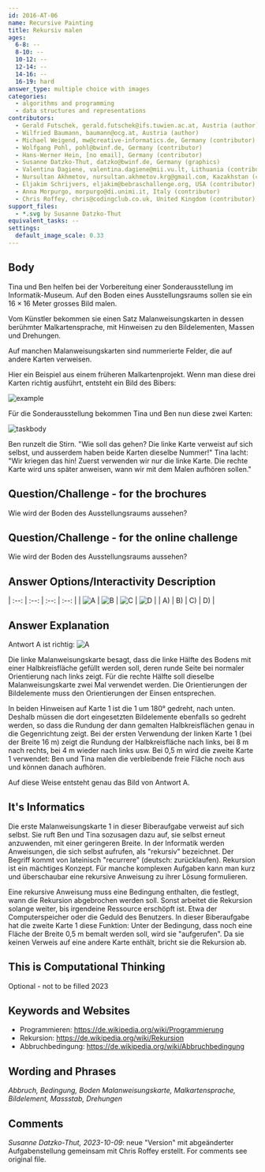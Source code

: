 ```yaml
---
id: 2016-AT-06
name: Recursive Painting
title: Rekursiv malen
ages:
  6-8: --
  8-10: --
  10-12: --
  12-14: --
  14-16: --
  16-19: hard
answer_type: multiple choice with images
categories:
  - algorithms and programming
  - data structures and representations
contributors: 
  - Gerald Futschek, gerald.futschek@ifs.tuwien.ac.at, Austria (author)
  - Wilfried Baumann, baumann@ocg.at, Austria (author)
  - Michael Weigend, mw@creative-informatics.de, Germany (contributor)
  - Wolfgang Pohl, pohl@bwinf.de, Germany (contributor)
  - Hans-Werner Hein, [no email], Germany (contributor)
  - Susanne Datzko-Thut, datzko@bwinf.de, Germany (graphics)
  - Valentina Dagienė, valentina.dagiene@mii.vu.lt, Lithuania (contributor)
  - Nursultan Akhmetov, nursultan.akhmetov.krg@gmail.com, Kazakhstan (contributor)
  - Eljakim Schrijvers, eljakim@bebraschallenge.org, USA (contributor)
  - Anna Morpurgo, morpurgo@di.unimi.it, Italy (contributor)
  - Chris Roffey, chris@codingclub.co.uk, United Kingdom (contributor)
support_files:
  - *.svg by Susanne Datzko-Thut
equivalent_tasks: --
settings:
  default_image_scale: 0.33
---
```



## Body

Tina und Ben helfen bei der Vorbereitung einer Sonderausstellung im Informatik-Museum.
Auf den Boden eines Ausstellungsraums sollen sie ein $16 \times 16$ Meter grosses Bild malen.

Vom Künstler bekommen sie einen Satz Malanweisungskarten in dessen berühmter Malkartensprache,
mit Hinweisen zu den Bildelementen, Massen und Drehungen.

Auf manchen Malanweisungskarten sind nummerierte Felder, die auf andere Karten verweisen. 

Hier ein Beispiel aus einem früheren Malkartenprojekt. 
Wenn man diese drei Karten richtig ausführt, entsteht ein Bild des Bibers:

![example](graphics/2016-AT-06-example-compatible.svg)

Für die Sonderausstellung bekommen Tina und Ben nun diese zwei Karten:

![taskbody](graphics/2016-AT-06-challenge-compatible.svg)

Ben runzelt die Stirn. "Wie soll das gehen? Die linke Karte verweist auf sich selbst, 
und ausserdem haben beide Karten dieselbe Nummer!" 
Tina lacht: "Wir kriegen das hin! Zuerst verwenden wir nur die linke Karte. 
Die rechte Karte wird uns später anweisen, wann wir mit dem Malen aufhören sollen."

## Question/Challenge - for the brochures

Wie wird der Boden des Ausstellungsraums aussehen?

## Question/Challenge - for the online challenge

Wie wird der Boden des Ausstellungsraums aussehen?

## Answer Options/Interactivity Description

[A]: graphics/2016-AT-06-answerA.svg
[B]: graphics/2016-AT-06-answerB.svg
[C]: graphics/2016-AT-06-answerC.svg
[D]: graphics/2016-AT-06-answerD.svg

| :--: | :--: | :--: | :--: |
| ![A] | ![B] | ![C] | ![D] |
|  A)  |  B)  |  C)  |  D)  |

## Answer Explanation

Antwort A ist richtig: ![A]

Die linke Malanweisungskarte besagt, dass die linke Hälfte des Bodens mit einer Halbkreisfläche gefüllt werden soll, deren runde Seite bei normaler Orientierung nach links zeigt. Für die rechte Hälfte soll dieselbe Malanweisungskarte zwei Mal verwendet werden. Die Orientierungen der Bildelemente muss den Orientierungen der Einsen entsprechen.

In beiden Hinweisen auf Karte 1 ist die 1 um 180° gedreht, nach unten. Deshalb müssen die dort eingesetzten Bildelemente ebenfalls so gedreht werden, so dass die Rundung der dann gemalten Halbkreisflächen genau in die Gegenrichtung zeigt.  Bei der ersten Verwendung der linken Karte 1 (bei der Breite 16 m) zeigt die Rundung der Halbkreisfläche nach links, bei 8 m nach rechts, bei 4 m wieder nach links usw.  Bei 0,5 m wird die zweite Karte 1 verwendet: Ben und Tina malen die verbleibende freie Fläche noch aus und können danach aufhören.

Auf diese Weise entsteht genau das Bild von Antwort A.

## It's Informatics

Die erste Malanweisungskarte 1 in dieser Biberaufgabe verweist auf sich selbst. Sie ruft Ben und Tina sozusagen dazu auf, sie selbst erneut anzuwenden, mit einer geringeren Breite.  In der Informatik werden Anweisungen, die sich selbst aufrufen, als "rekursiv" bezeichnet. Der Begriff kommt von lateinisch "recurrere" (deutsch: zurücklaufen). Rekursion ist ein mächtiges Konzept. Für manche komplexen Aufgaben kann man kurz und überschaubar eine rekursive Anweisung zu ihrer Lösung formulieren.

Eine rekursive Anweisung muss eine Bedingung enthalten, die festlegt, wann die Rekursion abgebrochen werden soll. Sonst arbeitet die Rekursion solange weiter, bis irgendeine Ressource erschöpft ist. Etwa der Computerspeicher oder die Geduld des Benutzers.  In dieser Biberaufgabe hat die zweite Karte 1 diese Funktion:  Unter der Bedingung, dass noch eine Fläche der Breite 0,5 m bemalt werden soll, wird sie "aufgerufen".  Da sie keinen Verweis auf eine andere Karte enthält, bricht sie die Rekursion ab.

## This is Computational Thinking

Optional - not to be filled 2023

## Keywords and Websites

- Programmieren: https://de.wikipedia.org/wiki/Programmierung 
- Rekursion: https://de.wikipedia.org/wiki/Rekursion 
- Abbruchbedingung: https://de.wikipedia.org/wiki/Abbruchbedingung 

## Wording and Phrases

_Abbruch, Bedingung, Boden_
_Malanweisungskarte, Malkartensprache, Bildelement, Massstab, Drehungen_

## Comments

_Susanne Datzko-Thut, 2023-10-09_: neue "Version" mit abgeänderter Aufgabenstellung gemeinsam mit Chris Roffey erstellt.
For comments see original file.